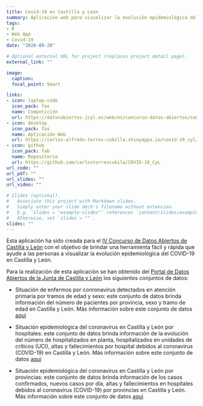 ```yaml
---
title: Covid-19 en Castilla y León
summary: Aplicación web para visualizar la evolución epidemiológica del COVID-19 en Castilla y León, Spain.
tags:
- R
- Web App
- Covid-19
date: "2020-09-28"

# Optional external URL for project (replaces project detail page).
external_link: ""

image:
  caption: 
  focal_point: Smart

links:
- icon: laptop-code
  icon_pack: fas
  name: Competición
  url: https://datosabiertos.jcyl.es/web/es/concurso-datos-abiertos/concurso-datos-abiertos.html
- icon: desktop
  icon_pack: fas
  name: Aplicación Web
  url: https://carlos-alfredo-torres-cubilla.shinyapps.io/covid-19_cyl/
- icon: github
  icon_pack: fab
  name: Repositorio
  url: https://github.com/carlostorrescubila/COVID-19_CyL
url_code: ""
url_pdf: ""
url_slides: ""
url_video: ""

# Slides (optional).
#   Associate this project with Markdown slides.
#   Simply enter your slide deck's filename without extension.
#   E.g. `slides = "example-slides"` references `content/slides/example-slides.md`.
#   Otherwise, set `slides = ""`.
slides: ""
---
```


Esta aplicación ha sido creada para el [IV Concurso de Datos Abiertos de Castilla y León](https://datosabiertos.jcyl.es/web/es/concurso-datos-abiertos/concurso-datos-abiertos.html) con el objetivo de brindar una herramienta fácil y rápida que ayude a las personas a visualizar la evolución epidemiológica del COVID-19 en Castilla y León. 

Para la realización de esta aplicación se han obtenido del [Portal de Datos Abiertos de la Junta de Castilla y León](https://datosabiertos.jcyl.es/web/es/catalogo-datos.html) los siguientes conjuntos de datos:

- Situación de enfermos por conronavirus detectados en atención primaria por tramos de edad y sexo: este conjunto de datos brinda información del número de pacientes por provincia, sexo y tramo de edad en Castilla y León. Más información sobre este conjunto de datos [aquí](https://datosabiertos.jcyl.es/web/jcyl/set/es/salud/situacion-coronavirus-atencion-primaria/1284942898818)

- Situación epidemiológica del coronavirus en Castilla y León por hospitales: este conjunto de datos brinda información de la evolución del número de hospitalizados en planta, hospitalizados en unidades de críticos (UCI), altas y fallecimientos por hospital debidos al coronavirus (COVID-19) en Castilla y León. Más información sobre este conjunto de datos [aquí](https://datosabiertos.jcyl.es/web/jcyl/set/es/salud/situacion-coronavirus-hospitales/1284941728695)

- Situación epidemiológica del coronavirus en Castilla y León por provincias: este conjunto de datos brinda información de los casos confirmados, nuevos casos por día, altas y fallecimientos en hospitales debidos al coronavirus (COVID-19) por provincias en Castilla y León. Más información sobre este conjunto de datos [aquí](https://datosabiertos.jcyl.es/web/jcyl/set/es/salud/situacion-epidemiologica-coronavirus/1284940407131)
